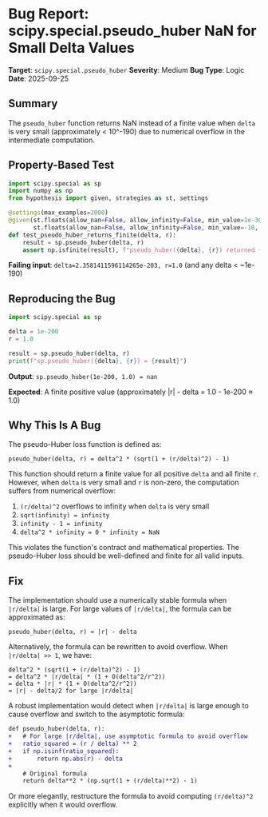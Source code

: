 # Bug Report: scipy.special.pseudo_huber NaN for Small Delta Values

**Target**: `scipy.special.pseudo_huber`
**Severity**: Medium
**Bug Type**: Logic
**Date**: 2025-09-25

## Summary

The `pseudo_huber` function returns NaN instead of a finite value when `delta` is very small (approximately < 10^-190) due to numerical overflow in the intermediate computation.

## Property-Based Test

```python
import scipy.special as sp
import numpy as np
from hypothesis import given, strategies as st, settings

@settings(max_examples=2000)
@given(st.floats(allow_nan=False, allow_infinity=False, min_value=1e-308, max_value=10),
       st.floats(allow_nan=False, allow_infinity=False, min_value=-10, max_value=10))
def test_pseudo_huber_returns_finite(delta, r):
    result = sp.pseudo_huber(delta, r)
    assert np.isfinite(result), f"pseudo_huber({delta}, {r}) returned {result}, expected finite value"
```

**Failing input**: `delta=2.3581411596114265e-203, r=1.0` (and any delta < ~1e-190)

## Reproducing the Bug

```python
import scipy.special as sp

delta = 1e-200
r = 1.0

result = sp.pseudo_huber(delta, r)
print(f"sp.pseudo_huber({delta}, {r}) = {result}")
```

**Output**: `sp.pseudo_huber(1e-200, 1.0) = nan`

**Expected**: A finite positive value (approximately |r| - delta = 1.0 - 1e-200 ≈ 1.0)

## Why This Is A Bug

The pseudo-Huber loss function is defined as:

```
pseudo_huber(delta, r) = delta^2 * (sqrt(1 + (r/delta)^2) - 1)
```

This function should return a finite value for all positive `delta` and all finite `r`. However, when `delta` is very small and `r` is non-zero, the computation suffers from numerical overflow:

1. `(r/delta)^2` overflows to infinity when `delta` is very small
2. `sqrt(infinity) = infinity`
3. `infinity - 1 = infinity`
4. `delta^2 * infinity = 0 * infinity = NaN`

This violates the function's contract and mathematical properties. The pseudo-Huber loss should be well-defined and finite for all valid inputs.

## Fix

The implementation should use a numerically stable formula when `|r/delta|` is large. For large values of `|r/delta|`, the formula can be approximated as:

```
pseudo_huber(delta, r) ≈ |r| - delta
```

Alternatively, the formula can be rewritten to avoid overflow. When `|r/delta| >> 1`, we have:

```
delta^2 * (sqrt(1 + (r/delta)^2) - 1)
= delta^2 * |r/delta| * (1 + O(delta^2/r^2))
= delta * |r| * (1 + O(delta^2/r^2))
≈ |r| - delta/2 for large |r/delta|
```

A robust implementation would detect when `|r/delta|` is large enough to cause overflow and switch to the asymptotic formula:

```diff
def pseudo_huber(delta, r):
+   # For large |r/delta|, use asymptotic formula to avoid overflow
+   ratio_squared = (r / delta) ** 2
+   if np.isinf(ratio_squared):
+       return np.abs(r) - delta
+
    # Original formula
    return delta**2 * (np.sqrt(1 + (r/delta)**2) - 1)
```

Or more elegantly, restructure the formula to avoid computing `(r/delta)^2` explicitly when it would overflow.